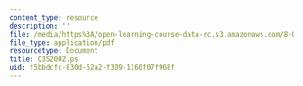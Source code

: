 ```yaml
---
content_type: resource
description: ''
file: /media/https%3A/open-learning-course-data-rc.s3.amazonaws.com/8-022-physics-ii-electricity-and-magnetism-fall-2004/f5bbdcfc830d62a2f3091160f07f968f_Q3S2002.ps
file_type: application/pdf
resourcetype: Document
title: Q3S2002.ps
uid: f5bbdcfc-830d-62a2-f309-1160f07f968f
---
```

